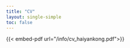 ```yaml
---
title: "CV"
layout: single-simple
toc: false
---
```


{{< embed-pdf url="/info/cv_haiyankong.pdf">}}

